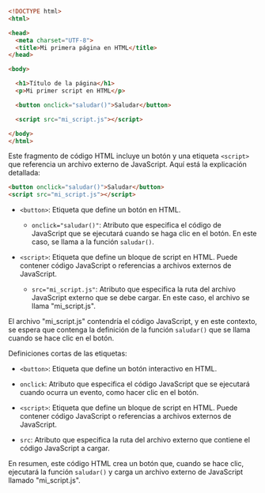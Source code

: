```html
<!DOCTYPE html>
<html>

<head>
  <meta charset="UTF-8">
  <title>Mi primera página en HTML</title>
</head>

<body>

  <h1>Título de la página</h1>
  <p>Mi primer script en HTML</p>

  <button onclick="saludar()">Saludar</button>

  <script src="mi_script.js"></script>

</body>
</html>
```
Este fragmento de código HTML incluye un botón y una etiqueta `<script>` que referencia un archivo externo de JavaScript. Aquí está la explicación detallada:

```html
<button onclick="saludar()">Saludar</button>
<script src="mi_script.js"></script>
```

- `<button>`: Etiqueta que define un botón en HTML.

  - `onclick="saludar()"`: Atributo que especifica el código de JavaScript que se ejecutará cuando se haga clic en el botón. En este caso, se llama a la función `saludar()`.

- `<script>`: Etiqueta que define un bloque de script en HTML. Puede contener código JavaScript o referencias a archivos externos de JavaScript.

  - `src="mi_script.js"`: Atributo que especifica la ruta del archivo JavaScript externo que se debe cargar. En este caso, el archivo se llama "mi_script.js".

El archivo "mi_script.js" contendría el código JavaScript, y en este contexto, se espera que contenga la definición de la función `saludar()` que se llama cuando se hace clic en el botón.

Definiciones cortas de las etiquetas:

- `<button>`: Etiqueta que define un botón interactivo en HTML.

- `onclick`: Atributo que especifica el código JavaScript que se ejecutará cuando ocurra un evento, como hacer clic en el botón.

- `<script>`: Etiqueta que define un bloque de script en HTML. Puede contener código JavaScript o referencias a archivos externos de JavaScript.

- `src`: Atributo que especifica la ruta del archivo externo que contiene el código JavaScript a cargar.

En resumen, este código HTML crea un botón que, cuando se hace clic, ejecutará la función `saludar()` y carga un archivo externo de JavaScript llamado "mi_script.js".
